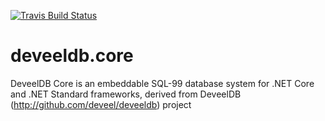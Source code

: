 [![Travis Build Status](https://travis-ci.org/deveel/deveeldb.core.svg?branch=master)](https://travis-ci.org/deveel/deveeldb.core)

# deveeldb.core
DeveelDB Core is an embeddable SQL-99 database system for .NET Core and .NET Standard frameworks, derived from DeveelDB (http://github.com/deveel/deveeldb) project
